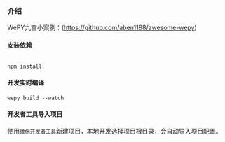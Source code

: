 
### 介绍

WePY九宫小案例：(https://github.com/aben1188/awesome-wepy)

#### 安装依赖

```console

npm install
```

#### 开发实时编译

```console
wepy build --watch
```

#### 开发者工具导入项目

使用`微信开发者工具`新建项目，本地开发选择项目根目录，会自动导入项目配置。


